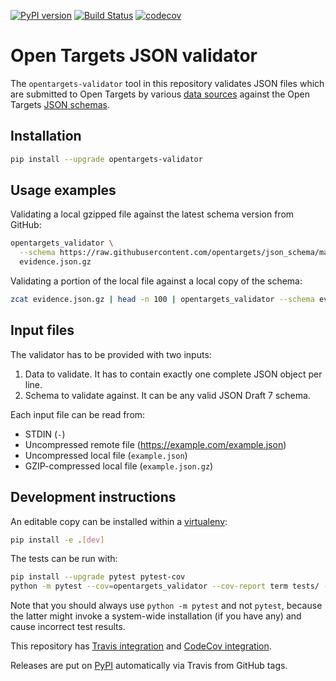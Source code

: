 [![PyPI version](https://badge.fury.io/py/opentargets-validator.svg)](https://badge.fury.io/py/opentargets-validator)
[![Build Status](https://travis-ci.org/opentargets/validator.svg?branch=master)](https://travis-ci.org/opentargets/validator)
[![codecov](https://codecov.io/gh/opentargets/validator/branch/master/graph/badge.svg)](https://codecov.io/gh/opentargets/validator)

# Open Targets JSON validator
The `opentargets-validator` tool in this repository validates JSON files which are submitted to Open Targets by various [data sources](https://docs.targetvalidation.org/data-sources/data-sources) against the Open Targets [JSON schemas](https://github.com/opentargets/json_schema).

## Installation
```bash
pip install --upgrade opentargets-validator
```

## Usage examples
Validating a local gzipped file against the latest schema version from GitHub:
```bash
opentargets_validator \
  --schema https://raw.githubusercontent.com/opentargets/json_schema/master/schemas/disease_target_evidence.json \
  evidence.json.gz
```

Validating a portion of the local file against a local copy of the schema:
```bash
zcat evidence.json.gz | head -n 100 | opentargets_validator --schema evidence_schema.json
```

## Input files
The validator has to be provided with two inputs:
1. Data to validate. It has to contain exactly one complete JSON object per line.
2. Schema to validate against. It can be any valid JSON Draft 7 schema.

Each input file can be read from:
* STDIN (`-`)
* Uncompressed remote file (https://example.com/example.json)
* Uncompressed local file (`example.json`)
* GZIP-compressed local file (`example.json.gz`)

## Development instructions 
An editable copy can be installed within a [virtualenv](https://virtualenv.pypa.io/en/latest/):
```bash
pip install -e .[dev]
```

The tests can be run with:
```sh
pip install --upgrade pytest pytest-cov
python -m pytest --cov=opentargets_validator --cov-report term tests/ --fulltrace
```
Note that you should always use `python -m pytest` and not `pytest`, because the latter might invoke a system-wide installation (if you have any) and cause incorrect test results.

This repository has [Travis integration](https://travis-ci.com/opentargets/validator) and [CodeCov integration](https://codecov.io/gh/opentargets/validator).

Releases are put on [PyPI](https://pypi.org/project/opentargets-validator) automatically via Travis from GitHub tags.
